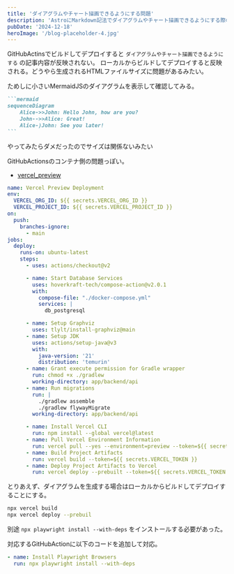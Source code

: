 ```yaml
---
title: 'ダイアグラムやチャート描画できるようにする問題'
description: 'AstroにMarkdown記法でダイアグラムやチャート描画できるようにする際の問題.'
pubDate: '2024-12-18'
heroImage: '/blog-placeholder-4.jpg'
---
```


GitHubActinsでビルドしてデプロイすると `ダイアグラムやチャート描画できるようにする` の記事内容が反映されない。
ローカルからビルドしてデプロイすると反映される。どうやら生成されるHTMLファイルサイズに問題があるみたい。

ためしに小さいMermaidJSのダイアグラムを表示して確認してみる。
````markdown
```mermaid
sequenceDiagram
    Alice->>John: Hello John, how are you?
    John-->>Alice: Great!
    Alice-)John: See you later!
```
````

やってみたらダメだったのでサイズは関係ないみたい

GitHubActionsのコンテナ側の問題っぽい。
- [vercel_preview](../../../../../.github/workflows/vercel_preview.yml)

```yaml
name: Vercel Preview Deployment
env:
  VERCEL_ORG_ID: ${{ secrets.VERCEL_ORG_ID }}
  VERCEL_PROJECT_ID: ${{ secrets.VERCEL_PROJECT_ID }}
on:
  push:
    branches-ignore:
      - main
jobs:
  deploy:
    runs-on: ubuntu-latest
    steps:
      - uses: actions/checkout@v2

      - name: Start Database Services
        uses: hoverkraft-tech/compose-action@v2.0.1
        with:
          compose-file: "./docker-compose.yml"
          services: |
            db_postgresql

      - name: Setup Graphviz
        uses: tlylt/install-graphviz@main
      - name: Setup JDK
        uses: actions/setup-java@v3
        with:
          java-version: '21'
          distribution: 'temurin'
      - name: Grant execute permission for Gradle wrapper
        run: chmod +x ./gradlew
        working-directory: app/backend/api
      - name: Run migrations
        run: |
          ./gradlew assemble
          ./gradlew flywayMigrate
        working-directory: app/backend/api

      - name: Install Vercel CLI
        run: npm install --global vercel@latest
      - name: Pull Vercel Environment Information
        run: vercel pull --yes --environment=preview --token=${{ secrets.VERCEL_TOKEN }}
      - name: Build Project Artifacts
        run: vercel build --token=${{ secrets.VERCEL_TOKEN }}
      - name: Deploy Project Artifacts to Vercel
        run: vercel deploy --prebuilt --token=${{ secrets.VERCEL_TOKEN }}
```
 
とりあえず、ダイアグラムを生成する場合はローカルからビルドしてデプロイすることにする。

```bash
npx vercel build 
npx vercel deploy --prebuil
```

別途 `npx playwright install --with-deps` をインストールする必要があった。

対応するGitHubActionに以下のコードを追加して対応。

```yaml
- name: Install Playwright Browsers
  run: npx playwright install --with-deps
```